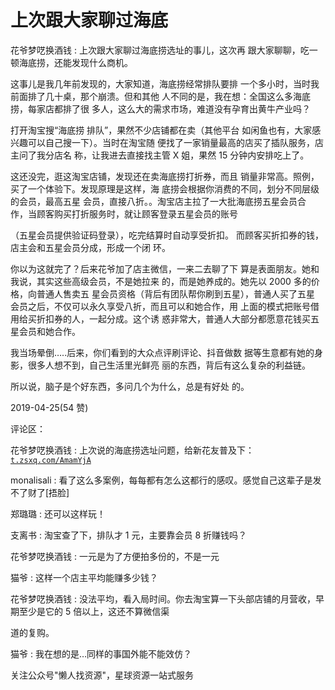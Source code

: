 # 上次跟大家聊过海底

花爷梦呓换酒钱 : 上次跟大家聊过海底捞选址的事儿，这次再 跟大家聊聊，吃一顿海底捞，还能发现什么商机。

这事儿是我几年前发现的，大家知道，海底捞经常排队要排 一个多小时，当时我前面排了几十桌，那个崩溃。但和其他 人不同的是，我在想：全国这么多海底捞，每家店都排了很 多人，这么大的需求市场，难道没有孕育出黄牛产业吗？

打开淘宝搜“海底捞 排队”，果然不少店铺都在卖（其他平台 如闲鱼也有，大家感兴趣可以自己搜一下）。当时在淘宝随 便找了一家销量最高的店买了插队服务，店主问了我分店名 称，让我进去直接找主管 X 姐，果然 15 分钟内安排吃上了。

这还没完，逛这淘宝店铺，发现还在卖海底捞打折券，而且 销量非常高。照例，买了一个体验下。发现原理是这样，海 底捞会根据你消费的不同，划分不同层级的会员，最高五星 会员，直接八折。。淘宝店主拉了一大批海底捞五星会员合 作，当顾客购买打折服务时，就让顾客登录五星会员的账号

（五星会员提供验证码登录），吃完结算时自动享受折扣。 而顾客买折扣券的钱，店主会和五星会员分成，形成一个闭 环。

你以为这就完了？后来花爷加了店主微信，一来二去聊了下 算是表面朋友。她和我说，其实这些高级会员，不是她拉来 的，而是她养成的。她先以 2000 多的价格，向普通人售卖五 星会员资格（背后有团队帮你刷到五星），普通人买了五星 会员之后，不仅可以永久享受八折，而且可以和她合作，用 上面的模式把账号借用给买折扣券的人，一起分成。这个诱 惑非常大，普通人大部分都愿意花钱买五星会员和她合作。

我当场晕倒…..后来，你们看到的大众点评刷评论、抖音做数 据等生意都有她的身影，很多人想不到，自己生活里光鲜亮 丽的东西，背后有这么复杂的利益链。

所以说，脑子是个好东西，多问几个为什么，总是有好处 的。

2019-04-25(54 赞)

评论区：

花爷梦呓换酒钱 : 上次说的海底捞选址问题，给新花友普及下：[`t.zsxq.com/AmamYjA`](https://t.zsxq.com/AmamYjA)

monalisali : 看了这么多案例，每每都有怎么这都行的感叹。感觉自己这辈子是发不了财了[捂脸]

郑璐璐 : 还可以这样玩！

支离书 : 淘宝查了下，排队才 1 元，主要靠会员 8 折赚钱吗？

花爷梦呓换酒钱 : 一元是为了方便拍多份的，不是一元

猫爷 : 这样一个店主平均能赚多少钱？

花爷梦呓换酒钱 : 没法平均，看入局时间。你去淘宝算一下头部店铺的月营收，早期至少是它的 5 倍以上，这还不算微信渠

道的复购。

猫爷 : 我在想的是…同样的事国外能不能效仿？

关注公众号"懒人找资源"，星球资源一站式服务